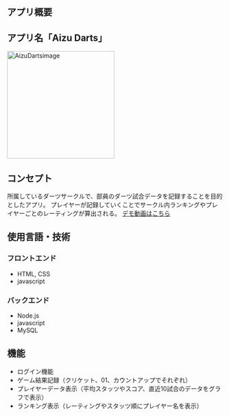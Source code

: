 ## アプリ概要

## アプリ名「Aizu Darts」
<img width="250" alt="AizuDartsimage" src="https://github.com/YutaSato0717/House-Hunting/assets/109122250/38390b5f-3513-4aa8-bb76-50ccd6c30c18">

## コンセプト
所属しているダーツサークルで、部員のダーツ試合データを記録することを目的としたアプリ。
プレイヤーが記録していくことでサークル内ランキングやプレイヤーごとのレーティングが算出される。
[デモ動画はこちら](https://youtu.be/8B5IYzRDTs8?si=KdI-LUq8bAdixvrz)
## 使用言語・技術

### フロントエンド

- HTML, CSS
- javascript

### バックエンド

- Node.js
- javascript
- MySQL

## 機能

- ログイン機能
- ゲーム結果記録（クリケット、01、カウントアップでそれぞれ）
- プレイヤーデータ表示（平均スタッツやスコア、直近10試合のデータをグラフで表示）
- ランキング表示（レーティングやスタッツ順にプレイヤー名を表示）



